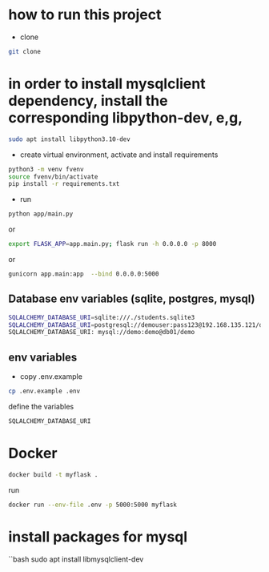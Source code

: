 # how to run this project

* clone
```bash
git clone 
```

# in order to install mysqlclient dependency, install the corresponding libpython-dev, e,g,
```bash
sudo apt install libpython3.10-dev
```
* create virtual environment, activate and install requirements
```bash
python3 -m venv fvenv
source fvenv/bin/activate
pip install -r requirements.txt
```
* run
```bash
python app/main.py
```
or
```bash
export FLASK_APP=app.main.py; flask run -h 0.0.0.0 -p 8000
```
or
```bash
gunicorn app.main:app  --bind 0.0.0.0:5000
```
## Database env variables (sqlite, postgres, mysql)
```bash
SQLALCHEMY_DATABASE_URI=sqlite:///./students.sqlite3
SQLALCHEMY_DATABASE_URI=postgresql://demouser:pass123@192.168.135.121/demodb
SQLALCHEMY_DATABASE_URI: mysql://demo:demo@db01/demo

```
## env variables
* copy .env.example
```bash
cp .env.example .env
```
define the variables
```bash
SQLALCHEMY_DATABASE_URI
```

# Docker
```bash
docker build -t myflask .
```
run
```bash
docker run --env-file .env -p 5000:5000 myflask
```


# install packages for mysql
``bash
sudo apt install libmysqlclient-dev
```